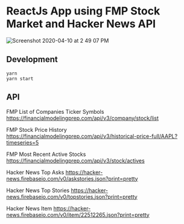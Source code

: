 # ReactJs App using FMP Stock Market and Hacker News API

![Screenshot 2020-04-10 at 2 49 07 PM](https://user-images.githubusercontent.com/1643802/78980490-9fa68a00-7b3b-11ea-8f43-e340af9a8c8e.png)

## Development

```
yarn
yarn start
```

## API

FMP List of Companies Ticker Symbols
https://financialmodelingprep.com/api/v3/company/stock/list

FMP Stock Price History
https://financialmodelingprep.com/api/v3/historical-price-full/AAPL?timeseries=5

FMP Most Recent Active Stocks
https://financialmodelingprep.com/api/v3/stock/actives

Hacker News Top Asks
https://hacker-news.firebaseio.com/v0/askstories.json?print=pretty

Hacker News Top Stories
https://hacker-news.firebaseio.com/v0/topstories.json?print=pretty

Hacker News Item
https://hacker-news.firebaseio.com/v0/item/22512265.json?print=pretty
